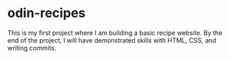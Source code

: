 # odin-recipes
This is my first project where I am building a basic recipe website. By the end of the project, I will have demonstrated skills  with HTML, CSS, and writing commits.